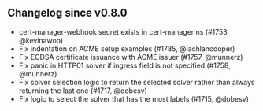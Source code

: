 ## Changelog since v0.8.0

* cert-manager-webhook secret exists in cert-manager ns (#1753, @kevinawoo)
* Fix indentation on ACME setup examples (#1785, @lachlancooper)
* Fix ECDSA certificate issuance with ACME issuer (#1757, @munnerz)
* Fix panic in HTTP01 solver if ingress field is not specified (#1758, @munnerz)
* Fix solver selection logic to return the selected solver rather than always returning the last one (#1717, @dobesv)
* Fix logic to select the solver that has the most labels (#1715, @dobesv)
